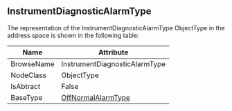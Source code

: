 <!-- objecttype -->
## InstrumentDiagnosticAlarmType
The representation of the InstrumentDiagnosticAlarmType ObjectType in the address space is shown in the following table:  

|Name|Attribute|
|---|---|
|BrowseName|InstrumentDiagnosticAlarmType|
|NodeClass|ObjectType|
|IsAbtract|False|
|BaseType|[OffNormalAlarmType](../../../Part9/ObjectTypes/OffNormalAlarmType/readme.md)|

